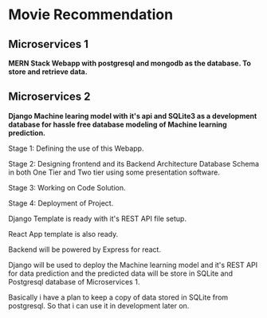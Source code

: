 # Movie Recommendation

## Microservices 1

**MERN Stack Webapp with postgresql and mongodb as the database. To store and retrieve data.**

## Microservices 2

**Django Machine learing model with it's api and SQLite3 as a development database for hassle free database modeling of Machine learning prediction.**

Stage 1: Defining the use of this Webapp.

Stage 2: Designing frontend and its Backend Architecture Database Schema in both One Tier and Two tier using some presentation software.

Stage 3: Working on Code Solution.

Stage 4: Deployment of Project.

Django Template is ready with it's REST API file setup.

React App template is also ready.

Backend will be powered by Express for react.

Django will be used to deploy the Machine learning model and it's REST API for data prediction and the predicted data will be store in SQLite and Postgresql database of Microservices 1.

Basically i have a plan to keep a copy of data stored in SQLite from postgresql. So that i can use it in development later on.
